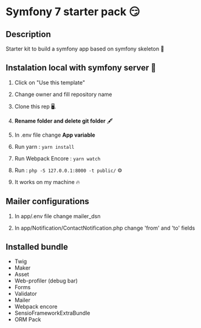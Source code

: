 
# Symfony 7 starter pack  😏 

## Description

Starter kit to build a symfony app based on symfony skeleton 🎵

## Instalation local with symfony server  🚀 

1. Click on "Use this template"

2. Change owner and fill repository name

3. Clone this rep 🖥️. 

4. **Rename folder and delete git folder** 🖋️

5. In .env file change **App variable**

6. Run yarn : `yarn install`

7. Run Webpack Encore : `yarn watch`

8. Run : `php -S 127.0.0.1:8000 -t public/` ⚙️

9. It works on my machine 🔥

## Mailer configurations

1. In  app/.env file change mailer_dsn

2. In app/Notification/ContactNotification.php change 'from' and 'to' fields

## Installed bundle
- Twig
- Maker
- Asset
- Web-profiler (debug bar)
- Forms
- Validator
- Mailer
- Webpack encore
- SensioFrameworkExtraBundle
- ORM Pack
